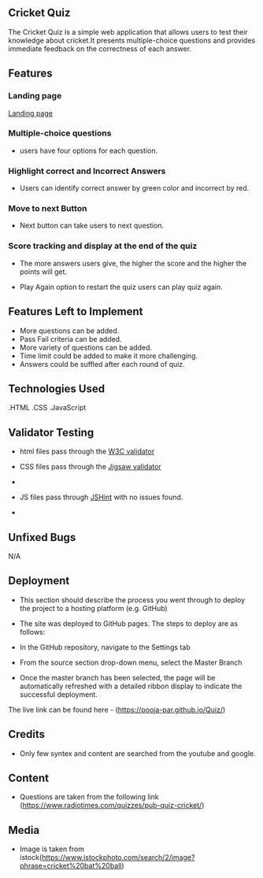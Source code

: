 
## Cricket Quiz

The Cricket Quiz is a simple web application that allows users to test their knowledge about cricket.It presents multiple-choice questions and provides immediate feedback on the correctness of each answer. 

## Features

### Landing page
[Landing page](<https://github.com/pooja-par/Quiz/blob/main/assets/images/landingpage.png>)

### Multiple-choice questions

- users have four options for each question.

### Highlight correct and Incorrect Answers

- Users can identify correct answer by green color and incorrect by red.

### Move to next Button

- Next button can take users to next question.

### Score tracking and display at the end of the quiz

- The more answers users give, the higher the score and the higher the points will get.

- Play Again option to restart the quiz
  users can play quiz again.

## Features Left to Implement

- More questions can be added.
- Pass Fail criteria can be added.
- More variety of questions can  be added.
- Time limit could be added to make it more challenging. 
- Answers could be suffled after each round of quiz. 

## Technologies Used

.HTML
.CSS
.JavaScript

## Validator Testing 

- html files pass through the [W3C validator](<https://github.com/pooja-par/Quiz/blob/main/assets/images/html.png>)

- CSS files pass through the [Jigsaw validator](<https://github.com/pooja-par/Quiz/blob/main/assets/images/css.png>)
- 
- JS files pass through [JSHint](https://jshint.com/) with no issues found.
- 
## Unfixed Bugs

N/A

## Deployment

- This section should describe the process you went through to deploy the project to a hosting platform 
  (e.g. GitHub) 

- The site was deployed to GitHub pages. The steps to deploy are as follows: 
- In the GitHub repository, navigate to the Settings tab 
- From the source section drop-down menu, select the Master Branch
- Once the master branch has been selected, the page will be automatically refreshed with a detailed      ribbon display to indicate the successful deployment. 

The live link can be found here - (https://pooja-par.github.io/Quiz/)


## Credits 

- Only few syntex and content are searched from the youtube and google. 

## Content

- Questions are taken from the following link (https://www.radiotimes.com/quizzes/pub-quiz-cricket/)

## Media

- Image is taken from istock(https://www.istockphoto.com/search/2/image?phrase=cricket%20bat%20ball)